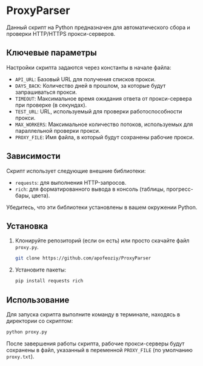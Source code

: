 # ProxyParser

Данный скрипт на Python предназначен для автоматического сбора и проверки HTTP/HTTPS прокси-серверов.

## Ключевые параметры

Настройки скрипта задаются через константы в начале файла:

*   `API_URL`: Базовый URL для получения списков прокси.
*   `DAYS_BACK`: Количество дней в прошлом, за которые будут запрашиваться прокси.
*   `TIMEOUT`: Максимальное время ожидания ответа от прокси-сервера при проверке (в секундах).
*   `TEST_URL`: URL, используемый для проверки работоспособности прокси.
*   `MAX_WORKERS`: Максимальное количество потоков, используемых для параллельной проверки прокси.
*   `PROXY_FILE`: Имя файла, в который будут сохранены рабочие прокси.

## Зависимости

Скрипт использует следующие внешние библиотеки:

*   `requests`: для выполнения HTTP-запросов.
*   `rich`: для форматированного вывода в консоль (таблицы, прогресс-бары, цвета).

Убедитесь, что эти библиотеки установлены в вашем окружении Python. 

## Установка

1.  Клонируйте репозиторий (если он есть) или просто скачайте файл `proxy.py`.
    ```bash
    git clone https://github.com/apofeoziy/ProxyParser
    ```
2.  Установите пакеты:

    ```bash
    pip install requests rich
    ```

## Использование

Для запуска скрипта выполните команду в терминале, находясь в директории со скриптом:

```bash
python proxy.py
```

После завершения работы скрипта, рабочие прокси-серверы будут сохранены в файл, указанный в переменной `PROXY_FILE` (по умолчанию `proxy.txt`). 
